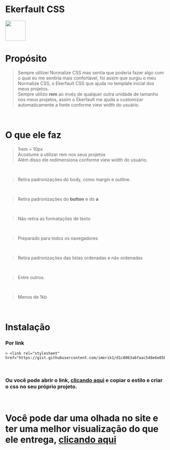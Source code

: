 # Ekerfault CSS

<img src="https://i.ibb.co/cDgDYKh/ddddd.png" width="64px" height="64px" />

# Propósito

> Sempre utilizei Normalize CSS mas sentia que poderia fazer algo com o qual eu me sentiria mais confortável, foi assim que surgiu o meu Normalize CSS, o Ekerfault CSS que ajuda no template inicial dos meus projetos. <br />
Sempre utilizo **rem** ao invés de qualquer outra unidade de tamanho nos meus projetos, assim o Ekerfault me ajuda a customizar automaticamente a fonte conforme view width do usuário.

<br />

# O que ele faz
  > 1rem = 10px <br />
  Acostume a utilizar rem nos seus projetos <br />
  Além disso ele redimensiona conforme view width do usuário.
  
  <br />
  
  > Retira padronizações do body, como margin e outline.
  
  <br />
  
  > Retira padronizações do **button** e do **a**
  
  <br />
  
  > Não retira as formatações de texto
  
  <br />
  
  > Preparado para todos os navegadores
  
  <br />
  
  > Retira padronizações das listas ordenadas e não ordenadas
  
  <br />
  
  > Entre outros.
  
  <br />
  
  > Menos de 1kb
  
<br />

# Instalação
  ### Por link
    > <link rel="stylesheet" href="https://gist.githubusercontent.com/imerik1/d1c8063a6faac548e6e85bc2bfb4e2a7/raw/303f910d4eb9af5de0d88c637fbc64e7f6010405/global.css">
  
  <br />
  
  ### Ou você pode abrir o link, [clicando aqui](https://gist.githubusercontent.com/imerik1/d1c8063a6faac548e6e85bc2bfb4e2a7/raw/303f910d4eb9af5de0d88c637fbc64e7f6010405/global.css) e copiar o estilo e criar o css no seu próprio projeto.
  
<br />

# Você pode dar uma olhada no site e ter uma melhor visualização do que ele entrega, [clicando aqui](https://ekerfaultcss.vercel.app/)
